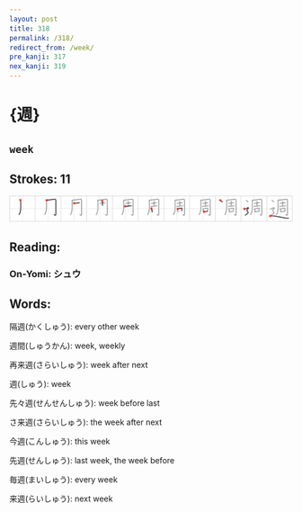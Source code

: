 ```yaml
---
layout: post
title: 318
permalink: /318/
redirect_from: /week/
pre_kanji: 317
nex_kanji: 319
---
```


# {週}

## `week`

## Strokes: 11

<div class="stroke"><img src="../images/E980B1.png" /></div>

## Reading:

### On-Yomi: シュウ

## Words:

隔週(かくしゅう): every other week

週間(しゅうかん): week, weekly

再来週(さらいしゅう): week after next

週(しゅう): week

先々週(せんせんしゅう): week before last

さ来週(さらいしゅう): the week after next

今週(こんしゅう): this week

先週(せんしゅう): last week, the week before

毎週(まいしゅう): every week

来週(らいしゅう): next week
